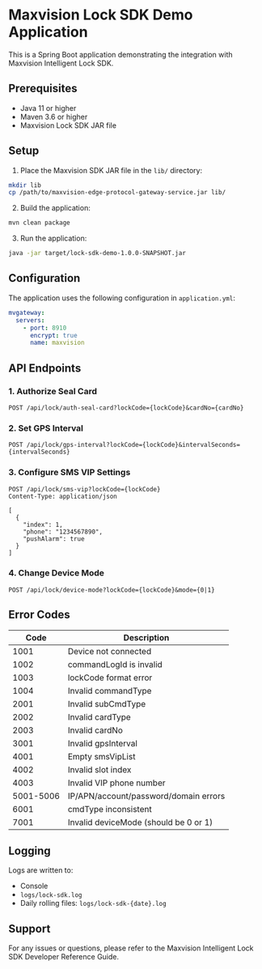 # Maxvision Lock SDK Demo Application

This is a Spring Boot application demonstrating the integration with Maxvision Intelligent Lock SDK.

## Prerequisites

- Java 11 or higher
- Maven 3.6 or higher
- Maxvision Lock SDK JAR file

## Setup

1. Place the Maxvision SDK JAR file in the `lib/` directory:
```bash
mkdir lib
cp /path/to/maxvision-edge-protocol-gateway-service.jar lib/
```

2. Build the application:
```bash
mvn clean package
```

3. Run the application:
```bash
java -jar target/lock-sdk-demo-1.0.0-SNAPSHOT.jar
```

## Configuration

The application uses the following configuration in `application.yml`:

```yaml
mvgateway:
  servers:
    - port: 8910
      encrypt: true
      name: maxvision
```

## API Endpoints

### 1. Authorize Seal Card
```http
POST /api/lock/auth-seal-card?lockCode={lockCode}&cardNo={cardNo}
```

### 2. Set GPS Interval
```http
POST /api/lock/gps-interval?lockCode={lockCode}&intervalSeconds={intervalSeconds}
```

### 3. Configure SMS VIP Settings
```http
POST /api/lock/sms-vip?lockCode={lockCode}
Content-Type: application/json

[
  {
    "index": 1,
    "phone": "1234567890",
    "pushAlarm": true
  }
]
```

### 4. Change Device Mode
```http
POST /api/lock/device-mode?lockCode={lockCode}&mode={0|1}
```

## Error Codes

| Code  | Description |
|-------|-------------|
| 1001  | Device not connected |
| 1002  | commandLogId is invalid |
| 1003  | lockCode format error |
| 1004  | Invalid commandType |
| 2001  | Invalid subCmdType |
| 2002  | Invalid cardType |
| 2003  | Invalid cardNo |
| 3001  | Invalid gpsInterval |
| 4001  | Empty smsVipList |
| 4002  | Invalid slot index |
| 4003  | Invalid VIP phone number |
| 5001-5006 | IP/APN/account/password/domain errors |
| 6001  | cmdType inconsistent |
| 7001  | Invalid deviceMode (should be 0 or 1) |

## Logging

Logs are written to:
- Console
- `logs/lock-sdk.log`
- Daily rolling files: `logs/lock-sdk-{date}.log`

## Support

For any issues or questions, please refer to the Maxvision Intelligent Lock SDK Developer Reference Guide. 